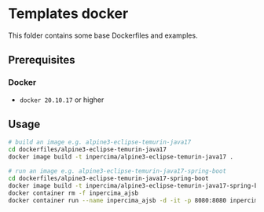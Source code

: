 # Templates docker

This folder contains some base Dockerfiles and examples.

## Prerequisites

### Docker

* `docker 20.10.17` or higher

## Usage

```bash
# build an image e.g. alpine3-eclipse-temurin-java17
cd dockerfiles/alpine3-eclipse-temurin-java17
docker image build -t inpercima/alpine3-eclipse-temurin-java17 .

# run an image e.g. alpine3-eclipse-temurin-java17-spring-boot
cd dockerfiles/alpine3-eclipse-temurin-java17-spring-boot
docker image build -t inpercima/alpine3-eclipse-temurin-java17-spring-boot .
docker container rm -f inpercima_ajsb
docker container run --name inpercima_ajsb -d -it -p 8080:8080 inpercima/alpine3-eclipse-temurin-java17-spring-boot
```
